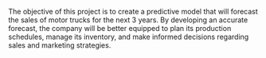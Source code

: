 
The objective of this project is to create a predictive model that will forecast the sales of motor trucks for the next 3 years. By developing an accurate forecast, the company will be better equipped to plan 
its production schedules, manage its inventory, and make informed decisions regarding sales and marketing strategies.


